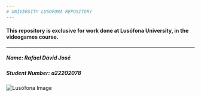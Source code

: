 ```yaml
---
# UNIVERSITY LUSOFONA REPOSITORY
---
```

#### This repository is exclusive for work done at Lusófona University, in the videogames course.
---
 ##### Name: Rafael David José 
 ##### Student Number: a22202078
 
 ![Lusófona Image](https://upload.wikimedia.org/wikipedia/commons/1/1a/Logo_ulht_horizontal_v1-01.png)
